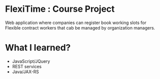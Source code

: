# FlexiTime : Course Project
Web application where companies can register book working slots for Flexible contract workers that cab be managed by organization managers.

# What I learned?
- JavaScript/JQuery
- REST services
- Java/JAX-RS
